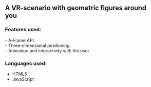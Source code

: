 <H2> A VR-scenario with geometric figures around you </h2>

<h3> Features used: </h3>
- A-Frame API. <br>
- Three-dimensional positioning. <br>
- Animation and interactivity with the user. <br>

<h3> Languages used: </h3>
<ul>
  <li> HTML5 </li>
  <li> JavaScript </li>
</ul>
